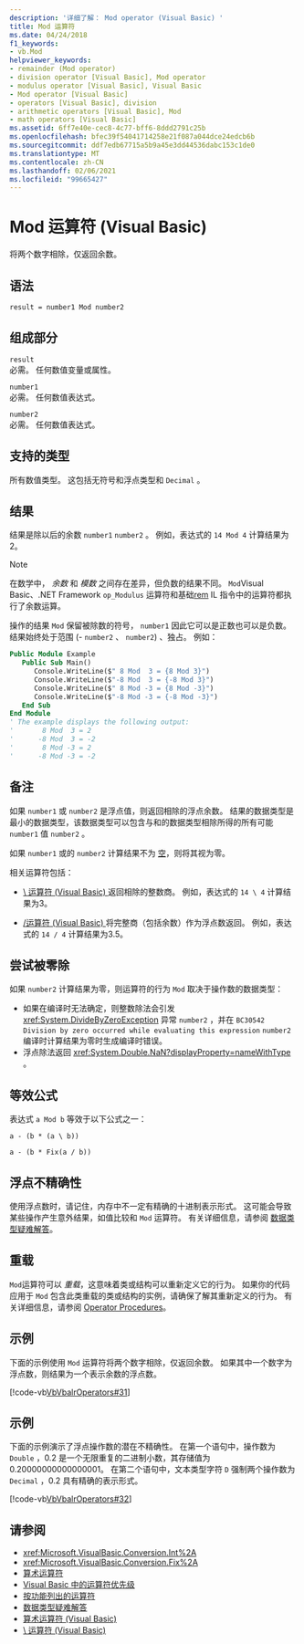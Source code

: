 ```yaml
---
description: '详细了解： Mod operator (Visual Basic) '
title: Mod 运算符
ms.date: 04/24/2018
f1_keywords:
- vb.Mod
helpviewer_keywords:
- remainder (Mod operator)
- division operator [Visual Basic], Mod operator
- modulus operator [Visual Basic], Visual Basic
- Mod operator [Visual Basic]
- operators [Visual Basic], division
- arithmetic operators [Visual Basic], Mod
- math operators [Visual Basic]
ms.assetid: 6ff7e40e-cec8-4c77-bff6-8ddd2791c25b
ms.openlocfilehash: bfec39f54041714258e21f087a044dce24edcb6b
ms.sourcegitcommit: ddf7edb67715a5b9a45e3dd44536dabc153c1de0
ms.translationtype: MT
ms.contentlocale: zh-CN
ms.lasthandoff: 02/06/2021
ms.locfileid: "99665427"
---
```

# <a name="mod-operator-visual-basic"></a>Mod 运算符 (Visual Basic) 

将两个数字相除，仅返回余数。

## <a name="syntax"></a>语法

```vb
result = number1 Mod number2
```

## <a name="parts"></a>组成部分

`result` \
必需。 任何数值变量或属性。

`number1` \
必需。 任何数值表达式。

`number2` \
必需。 任何数值表达式。

## <a name="supported-types"></a>支持的类型

所有数值类型。 这包括无符号和浮点类型和 `Decimal` 。

## <a name="result"></a>结果

结果是除以后的余数 `number1` `number2` 。 例如，表达式的 `14 Mod 4` 计算结果为2。

> [!NOTE]
> 在数学中， *余数* 和 *模数* 之间存在差异，但负数的结果不同。 `Mod`Visual Basic、.NET Framework `op_Modulus` 运算符和基础[rem](<xref:System.Reflection.Emit.OpCodes.Rem>) IL 指令中的运算符都执行了余数运算。

操作的结果 `Mod` 保留被除数的符号， `number1` 因此它可以是正数也可以是负数。 结果始终处于范围 (- `number2` 、 `number2`) 、独占。 例如：

```vb
Public Module Example
   Public Sub Main()
      Console.WriteLine($" 8 Mod  3 = {8 Mod 3}")
      Console.WriteLine($"-8 Mod  3 = {-8 Mod 3}")
      Console.WriteLine($" 8 Mod -3 = {8 Mod -3}")
      Console.WriteLine($"-8 Mod -3 = {-8 Mod -3}")
   End Sub
End Module
' The example displays the following output:
'       8 Mod  3 = 2
'      -8 Mod  3 = -2
'       8 Mod -3 = 2
'      -8 Mod -3 = -2
```

## <a name="remarks"></a>备注

如果 `number1` 或 `number2` 是浮点值，则返回相除的浮点余数。 结果的数据类型是最小的数据类型，该数据类型可以包含与和的数据类型相除所得的所有可能 `number1` 值 `number2` 。

如果 `number1` 或的 `number2` 计算结果不为 [空](../nothing.md)，则将其视为零。

相关运算符包括：

- [\ 运算符 (Visual Basic) ](integer-division-operator.md)返回相除的整数商。 例如，表达式的 `14 \ 4` 计算结果为3。

- [/运算符 (Visual Basic) ](floating-point-division-operator.md)将完整商（包括余数）作为浮点数返回。 例如，表达式的 `14 / 4` 计算结果为3.5。

## <a name="attempted-division-by-zero"></a>尝试被零除

如果 `number2` 计算结果为零，则运算符的行为 `Mod` 取决于操作数的数据类型：

- 如果在编译时无法确定，则整数除法会引发 <xref:System.DivideByZeroException> 异常 `number2` ，并在 `BC30542 Division by zero occurred while evaluating this expression` `number2` 编译时计算结果为零时生成编译时错误。
- 浮点除法返回 <xref:System.Double.NaN?displayProperty=nameWithType> 。

## <a name="equivalent-formula"></a>等效公式

表达式 `a Mod b` 等效于以下公式之一：

`a - (b * (a \ b))`

`a - (b * Fix(a / b))`

## <a name="floating-point-imprecision"></a>浮点不精确性

使用浮点数时，请记住，内存中不一定有精确的十进制表示形式。 这可能会导致某些操作产生意外结果，如值比较和 `Mod` 运算符。 有关详细信息，请参阅 [数据类型疑难解答](../../programming-guide/language-features/data-types/troubleshooting-data-types.md)。

## <a name="overloading"></a>重载

`Mod`运算符可以 *重载*，这意味着类或结构可以重新定义它的行为。 如果你的代码应用于 `Mod` 包含此类重载的类或结构的实例，请确保了解其重新定义的行为。 有关详细信息，请参阅 [Operator Procedures](../../programming-guide/language-features/procedures/operator-procedures.md)。

## <a name="example"></a>示例

下面的示例使用 `Mod` 运算符将两个数字相除，仅返回余数。 如果其中一个数字为浮点数，则结果为一个表示余数的浮点数。

[!code-vb[VbVbalrOperators#31](~/samples/snippets/visualbasic/VS_Snippets_VBCSharp/VbVbalrOperators/VB/Class1.vb#31)]

## <a name="example"></a>示例

下面的示例演示了浮点操作数的潜在不精确性。 在第一个语句中，操作数为 `Double` ，0.2 是一个无限重复的二进制小数，其存储值为0.20000000000000001。 在第二个语句中，文本类型字符 `D` 强制两个操作数为 `Decimal` ，0.2 具有精确的表示形式。

[!code-vb[VbVbalrOperators#32](~/samples/snippets/visualbasic/VS_Snippets_VBCSharp/VbVbalrOperators/VB/Class1.vb#32)]

## <a name="see-also"></a>请参阅

- <xref:Microsoft.VisualBasic.Conversion.Int%2A>
- <xref:Microsoft.VisualBasic.Conversion.Fix%2A>
- [算术运算符](arithmetic-operators.md)
- [Visual Basic 中的运算符优先级](operator-precedence.md)
- [按功能列出的运算符](operators-listed-by-functionality.md)
- [数据类型疑难解答](../../programming-guide/language-features/data-types/troubleshooting-data-types.md)
- [算术运算符 (Visual Basic)](../../programming-guide/language-features/operators-and-expressions/arithmetic-operators.md)
- [\ 运算符 (Visual Basic) ](integer-division-operator.md)
